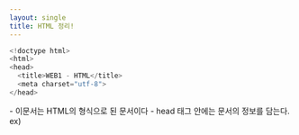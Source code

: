 ```yaml
---
layout: single
title: HTML 정리!
---
```

```python
<!doctype html>
<html>
<head>
  <title>WEB1 - HTML</title>
  <meta charset="utf-8">
</head>
```
<!doctype html> - 이문서는 HTML의 형식으로 된 문서이다 
<head> - head 태그 안에는 문서의 정보를 담는다. ex)<title>, <meta charset = "utf-8">

```python
<body>
  <h1><a href="index.html">WEB</a></h1>
  <ol> 
    <li><a href="1.html">HTML</a></li>
    <li><a href="2.html">CSS</a></li>
    <li><a href="3.html">JavaScript</a></li>
  </ol>
```

<body> - body 태그 안에는 문서의 내용을 담는다. 
<ol> - <li> 태그들을 숫자 목록으로 정리한다.
<ul> - <li> 태그들을 보통 불릿으로 정리한다. 


```python
<h2>HTML</h2>
  <p><a href="https://www.w3.org/TR/html5/" target="_blank" title="html5 speicification">Hypertext Markup Language (HTML)</a> 
    is the standard markup language for <strong>creating <u>web</u> pages</strong> 
    and web applications.Web browsers receive HTML documents from a web server 
    or from local storage and render them into multimedia web pages. 
    HTML describes the structure of a web page semantically and originally included cues for the appearance of the document.
  <img src="coding.jpg" width="100%">
  </p><p style="margin-top:45px;">HTML elements are the building blocks of HTML pages. 
    With HTML constructs, images and other objects, such as interactive forms, may be embedded into the rendered page. 
    It provides a means to create structured documents by denoting structural semantics for text such as 
    headings, paragraphs, lists, links, quotes and other items. HTML elements are delineated by tags, written using angle brackets.
  </p>
```

<p> - 단락을 표현하는 태그 , 단점 - 단락과 단락의 간격이 고정되어 있어 시각도 자유도가 떨어짐 
<br> - 줄 바꿈 태그 , 쓰는 만큼 줄바꿈이 되기 때문에 원하는 만큼 간격을 줄 수 있음 
<a href =""> - href 특성을 통해 다른 페이지나 같은 페이지의 어느 위치, 파일, 이메일 주소와 
      그 외 다른 URL로 연결할 수 있는 하이퍼링크를 만듭니다.
href = url 주소를 넣을 수 있다. 
target ="_blank" - 링크를 클릭했을때 새 창에서 페이지가 열리게 한다 
<strong> - 중요 콘텐츠를 가리켜 굵을 글씨로 표현된다 
<img src = "" width =""> - src의 속성값에 파일이름을(src = coding.jpg) 넣어주면 된다.
width - 숫자나 %를 사용해 사진을 원하는 크기로 조절 가능하다. 

